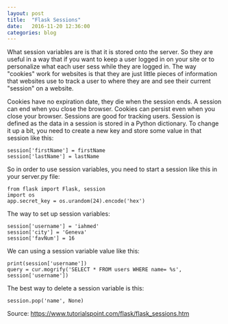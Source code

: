 ```yaml
---
layout: post
title:  "Flask Sessions"
date:   2016-11-20 12:36:00
categories: blog
---
```

What session variables are is that it is stored onto the server. So they are useful in a way that if you want to
keep a user logged in on your site or to personalize what each user sess while they are logged in. The way 
"cookies" work for websites is that they are just little pieces of information that websites use to track 
a user to where they are and see their current "session" on a website.

Cookies have no expiration date, they die when the session ends. A session can end when you close the browser. Cookies
can persist even when you close your browser. Sessions are good for tracking users. Session is defined as the data in 
a session is stored in a Python dictionary. To change it up a bit, you need to create a new key and store some value
in that session like this:

    session['firstName'] = firstName
    session['lastName'] = lastName
    
So in order to use session variables, you need to start a session like this in your server.py file:

    from flask import Flask, session
    import os
    app.secret_key = os.urandom(24).encode('hex')

The way to set up session variables:

    session['username'] = 'iahmed'
    session['city'] = 'Geneva'
    session['favNum'] = 16

We can using a session variable value like this:

    print(session['username'])
    query = cur.mogrify('SELECT * FROM users WHERE name= %s', session['username'])

The best way to delete a session variable is this:

    session.pop('name', None)

Source: https://www.tutorialspoint.com/flask/flask_sessions.htm